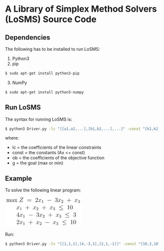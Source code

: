 # A Library of Simplex Method Solvers (LoSMS) Source Code

## Dependencies

The following has to be installed to run LoSMS:

1. Python3
2. pip

```sh
$ sudo apt-get install python3-pip
```
3. NumPy

```sh
$ sudo apt-get install python3-numpy
```

## Run LoSMS

The syntax for running LoSMS is:

```sh
$ python3 Driver.py -lc "[[a1,a2,...],[b1,b2,...],...]" -const "[k1,k2,...]" -ob "[x1,x2,...]" -g "max/min"
```

where:

- lc = the coefficients of the linear constraints
- const = the constants (Ax <= const)
- ob = the coefficients of the objective function
- g = the goal (max or min)

## Example

To solve the following linear program:

<p align="center" style="width:50%">
<img src="./example.png">
</p>

Run:

```sh
$ python3 Driver.py -lc "[[1,1,1],[4,-3,1],[2,1,-1]]" -const "[10,3,10]" -ob "[2,-3,1]" -g "max"
```



